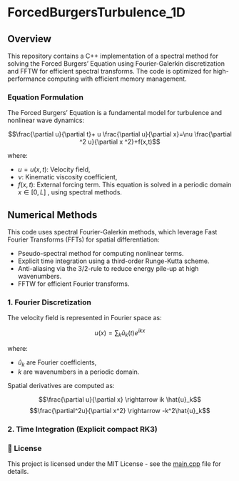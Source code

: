 # ForcedBurgersTurbulence_1D
## Overview
This repository contains a C++ implementation of a spectral method for solving the Forced Burgers’ Equation using Fourier-Galerkin discretization and FFTW for efficient spectral transforms. The code is optimized for high-performance computing with efficient memory management.
### Equation Formulation
The Forced Burgers’ Equation is a fundamental model for turbulence and nonlinear wave dynamics:

$$\frac{\partial u}{\partial t}+ u \frac{\partial u}{\partial x}=\nu \frac{\partial ^2 u}{\partial x ^2}+f(x,t)$$

where:
* $u=u(x,t)$: Velocity field,
* $\nu$: Kinematic viscosity coefficient,
* $f(x,t)$: External forcing term.
This equation is solved in a periodic domain $x \in [0,L]$ , using spectral methods.
## Numerical Methods
This code uses spectral Fourier-Galerkin methods, which leverage Fast Fourier Transforms (FFTs) for spatial differentiation:
* Pseudo-spectral method for computing nonlinear terms.
* Explicit time integration using a third-order Runge-Kutta scheme.
* Anti-aliasing via the 3/2-rule to reduce energy pile-up at high wavenumbers.
* FFTW for efficient Fourier transforms.
### 1. Fourier Discretization
The velocity field is represented in Fourier space as:

$$ u\left(x\right) = \sum_{k}{\hat{u}_k(t)e^{ikx}} $$

where:
* $\hat{u}_k$ are Fourier coefficients,
* $k$ are wavenumbers in a periodic domain.

Spatial derivatives are computed as:

$$\frac{\partial u}{\partial x} \rightarrow ik \hat{u}_k$$
$$\frac{\partial^2u}{\partial x^2} \rightarrow -k^2\hat{u}_k$$

### 2. Time Integration (Explicit compact RK3)

### 📜 License
This project is licensed under the MIT License - see the [main.cpp](main.cpp) file for details.


